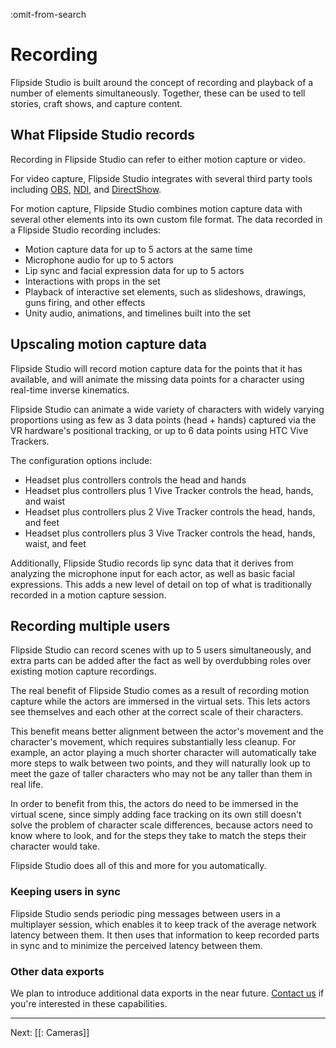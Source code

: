 :omit-from-search

# Recording

Flipside Studio is built around the concept of recording and playback of a number of elements simultaneously. Together, these can be used to tell stories, craft shows, and capture content.

## What Flipside Studio records

Recording in Flipside Studio can refer to either motion capture or video.

For video capture, Flipside Studio integrates with several third party tools including [OBS](https://obsproject.com), [NDI](https://ndi.tv/), and [DirectShow](https://docs.microsoft.com/en-us/windows/win32/directshow/introduction-to-directshow).

For motion capture, Flipside Studio combines motion capture data with several other elements into its own custom file format. The data recorded in a Flipside Studio recording includes:

* Motion capture data for up to 5 actors at the same time
* Microphone audio for up to 5 actors
* Lip sync and facial expression data for up to 5 actors
* Interactions with props in the set
* Playback of interactive set elements, such as slideshows, drawings, guns firing, and other effects
* Unity audio, animations, and timelines built into the set

## Upscaling motion capture data

Flipside Studio will record motion capture data for the points that it has available, and will animate the missing data points for a character using real-time inverse kinematics.

Flipside Studio can animate a wide variety of characters with widely varying proportions using as few as 3 data points (head + hands) captured via the VR hardware's positional tracking, or up to 6 data points using HTC Vive Trackers.

The configuration options include:

* Headset plus controllers controls the head and hands
* Headset plus controllers plus 1 Vive Tracker controls the head, hands, and waist
* Headset plus controllers plus 2 Vive Tracker controls the head, hands, and feet
* Headset plus controllers plus 3 Vive Tracker controls the head, hands, waist, and feet

Additionally, Flipside Studio records lip sync data that it derives from analyzing the microphone input for each actor, as well as basic facial expressions. This adds a new level of detail on top of what is traditionally recorded in a motion capture session.

## Recording multiple users

Flipside Studio can record scenes with up to 5 users simultaneously, and extra parts can be added after the fact as well by overdubbing roles over existing motion capture recordings.

The real benefit of Flipside Studio comes as a result of recording motion capture while the actors are immersed in the virtual sets. This lets actors see themselves and each other at the correct scale of their characters.

This benefit means better alignment between the actor's movement and the character's movement, which requires substantially less cleanup. For example, an actor playing a much shorter character will automatically take more steps to walk between two points, and they will naturally look up to meet the gaze of taller characters who may not be any taller than them in real life.

In order to benefit from this, the actors do need to be immersed in the virtual scene, since simply adding face tracking on its own still doesn't solve the problem of character scale differences, because actors need to know where to look, and for the steps they take to match the steps their character would take.

Flipside Studio does all of this and more for you automatically.

### Keeping users in sync

Flipside Studio sends periodic ping messages between users in a multiplayer session, which enables it to keep track of the average network latency between them. It then uses that information to keep recorded parts in sync and to minimize the perceived latency between them.

### Other data exports

We plan to introduce additional data exports in the near future. [Contact us](/contact) if you're interested in these capabilities.

---

Next: [[: Cameras]]
